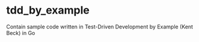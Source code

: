 # tdd_by_example

Contain sample code written in Test-Driven Development by Example (Kent Beck) in Go
